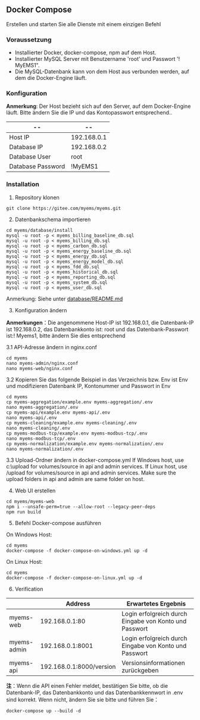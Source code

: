 ## Docker Compose
Erstellen und starten Sie alle Dienste mit einem einzigen Befehl

### Voraussetzung

- Installierter Docker, docker-compose, npm auf dem Host.
- Installierter MySQL Server mit Benutzername 'root' und Passwort '! MyEMS1".
- Die MySQL-Datenbank kann von dem Host aus verbunden werden, auf dem die Docker-Engine läuft.

### Konfiguration

**Anmerkung**: Der Host bezieht sich auf den Server, auf dem Docker-Engine läuft. Bitte ändern Sie die IP und das Kontopasswort entsprechend..

| --                | --          |
| ----------        | ----------- |
| Host IP           | 192.168.0.1 |
| Database IP       | 192.168.0.2 |
| Database User     | root        |
| Database Password | !MyEMS1     |

### Installation

1.  Repository klonen
```
git clone https://gitee.com/myems/myems.git 
```

2.  Datenbankschema importieren

```
cd myems/database/install
mysql -u root -p < myems_billing_baseline_db.sql
mysql -u root -p < myems_billing_db.sql
mysql -u root -p < myems_carbon_db.sql
mysql -u root -p < myems_energy_baseline_db.sql
mysql -u root -p < myems_energy_db.sql
mysql -u root -p < myems_energy_model_db.sql
mysql -u root -p < myems_fdd_db.sql
mysql -u root -p < myems_historical_db.sql
mysql -u root -p < myems_reporting_db.sql
mysql -u root -p < myems_system_db.sql
mysql -u root -p < myems_user_db.sql
```
Anmerkung: Siehe unter [database/README.md](./database/README.md)


3. Konfiguration ändern

**Anmerkungen**：Die angenommene Host-IP ist 192.168.0.1, die Datenbank-IP ist 192.168.0.2, das Datenbankkonto ist: root und das Datenbank-Passwort ist:! Myems1, bitte ändern Sie dies entsprechend

3.1  API-Adresse ändern in nginx.conf
```
cd myems
nano myems-admin/nginx.conf
nano myems-web/nginx.conf
```

3.2 Kopieren Sie das folgende Beispiel in das Verzeichnis bzw. Env ist Env und modifizieren Datenbank IP, Kontonummer und Passwort in Env
```
cd myems
cp myems-aggregation/example.env myems-aggregation/.env
nano myems-aggregation/.env
cp myems-api/example.env myems-api/.env
nano myems-api/.env
cp myems-cleaning/example.env myems-cleaning/.env
nano myems-cleaning/.env
cp myems-modbus-tcp/example.env myems-modbus-tcp/.env
nano myems-modbus-tcp/.env
cp myems-normalization/example.env myems-normalization/.env
nano myems-normalization/.env 
```

3.3 Upload-Ordner ändern in docker-compose.yml
If Windows host, use c:\upload for volumes/source in api and admin services.
If Linux host, use /upload for volumes/source in api and admin services.
Make sure the upload folders in api and admin are same folder on host.

4.  Web UI erstellen

```
cd myems/myems-web
npm i --unsafe-perm=true --allow-root --legacy-peer-deps
npm run build
```

5. Befehl Docker-compose ausführen

On Windows Host:
```
cd myems
docker-compose -f docker-compose-on-windows.yml up -d 
```

On Linux Host:

```
cd myems
docker-compose -f docker-compose-on-linux.yml up -d 
```

6. Verification

|             | Address                 | Erwartetes Ergebnis  |
| ----------- | ----------------------- | ---------------- |
| myems-web   | 192.168.0.1:80          | Login erfolgreich durch Eingabe von Konto und Passwort |
| myems-admin | 192.168.0.1:8001        | Login erfolgreich durch Eingabe von Konto und Passwort |
| myems-api   | 192.168.0.1:8000/version| Versionsinformationen zurückgeben |

**注**：Wenn die API einen Fehler meldet, bestätigen Sie bitte, ob die Datenbank-IP, das Datenbankkonto und das Datenbankkennwort in .env sind korrekt. Wenn nicht, ändern Sie sie bitte und führen Sie：
```
docker-compose up --build -d
```
